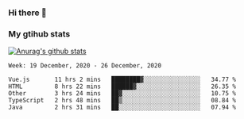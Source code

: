 ### Hi there 👋

### My gtihub stats

[![Anurag's github stats](https://github-readme-stats.vercel.app/api?username=gaozhidong)](https://github.com/gaozhidong/github-readme-stats)

<!--START_SECTION:waka-->
```text
Week: 19 December, 2020 - 26 December, 2020

Vue.js       11 hrs 2 mins   ████████▓░░░░░░░░░░░░░░░░   34.77 % 
HTML         8 hrs 22 mins   ██████▓░░░░░░░░░░░░░░░░░░   26.35 % 
Other        3 hrs 24 mins   ██▓░░░░░░░░░░░░░░░░░░░░░░   10.75 % 
TypeScript   2 hrs 48 mins   ██▒░░░░░░░░░░░░░░░░░░░░░░   08.84 % 
Java         2 hrs 31 mins   ██░░░░░░░░░░░░░░░░░░░░░░░   07.94 % 
```
<!--END_SECTION:waka-->